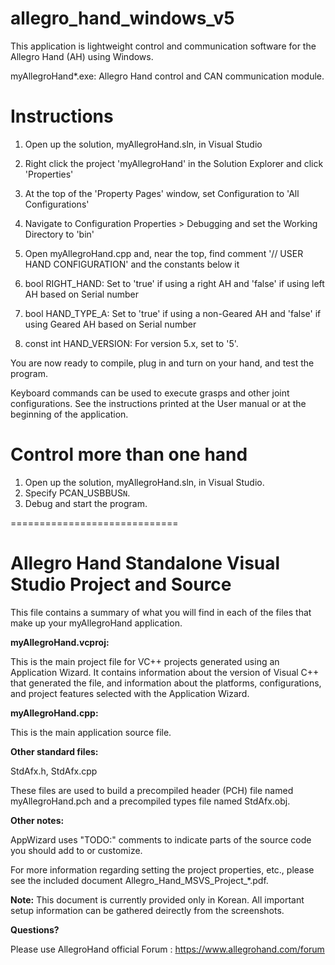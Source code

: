 # allegro_hand_windows_v5

This application is lightweight control and communication software for the Allegro Hand (AH) using Windows.

myAllegroHand*.exe:
 Allegro Hand control and CAN communication module.
 
Instructions
============ 

 1. Open up the solution, myAllegroHand.sln, in Visual Studio
 2. Right click the project 'myAllegroHand' in the Solution Explorer and click 'Properties'
 3. At the top of the 'Property Pages' window, set Configuration to 'All Configurations'
 4. Navigate to Configuration Properties > Debugging and set the Working Directory to 'bin'
 5. Open myAllegroHand.cpp and, near the top, find comment '// USER HAND CONFIGURATION' and the constants below it

 6. bool RIGHT_HAND: Set to 'true' if using a right AH and 'false' if using left AH based on Serial number
 7. bool HAND_TYPE_A: Set to 'true' if using a non-Geared AH and 'false' if using Geared AH based on Serial number
 8. const int HAND_VERSION: For version 5.x, set to '5'.
 
You are now ready to compile, plug in and turn on your hand, and test the program.

Keyboard commands can be used to execute grasps and other joint configurations. 
See the instructions printed at the User manual or at the beginning of the application.


# Control more than one hand

1. Open up the solution, myAllegroHand.sln, in Visual Studio.
2. Specify PCAN_USBBUS`N`.
3. Debug and start the program.

=============================

# Allegro Hand Standalone Visual Studio Project and Source

This file contains a summary of what you will find in each of the files that make up your myAllegroHand application.



**myAllegroHand.vcproj:**

This is the main project file for VC++ projects generated using an Application Wizard. It contains information about the version of Visual C++ that generated the file, and information about the platforms, configurations, and project features selected with the Application Wizard.

	
	
**myAllegroHand.cpp:**

This is the main application source file.

	
	
**Other standard files:**

StdAfx.h, StdAfx.cpp

These files are used to build a precompiled header (PCH) file named myAllegroHand.pch and a precompiled types file named StdAfx.obj.

	
	
**Other notes:**

AppWizard uses "TODO:" comments to indicate parts of the source code you should add to or customize.

For more information regarding setting the project properties, etc., please see the included document Allegro_Hand_MSVS_Project_*.pdf.

**Note:** This document is currently provided only in Korean. All important setup information can be gathered deirectly from the screenshots.



**Questions?**

Please use AllegroHand official Forum : https://www.allegrohand.com/forum
